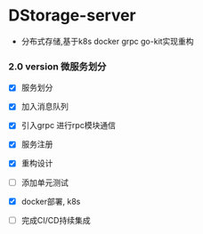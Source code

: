 # DStorage-server
- 分布式存储,基于k8s docker grpc go-kit实现重构

### 2.0 version 微服务划分
- [x] 服务划分
- [x] 加入消息队列
- [x] 引入grpc 进行rpc模块通信
- [x] 服务注册
- [x] 重构设计
- [ ] 添加单元测试
- [x] docker部署, k8s
- [ ] 完成CI/CD持续集成

